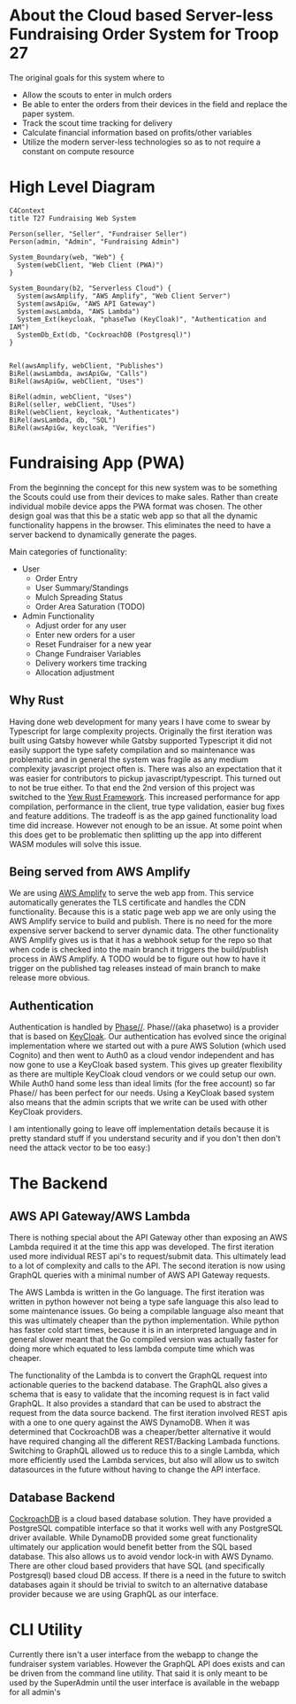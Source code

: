 # About the Cloud based Server-less Fundraising Order System for Troop 27

The original goals for this system where to

- Allow the scouts to enter in mulch orders
- Be able to enter the orders from their devices in the field and replace the paper system.
- Track the scout time tracking for delivery
- Calculate financial information based on profits/other variables
- Utilize the modern server-less technologies so as to not require a constant on compute resource

# High Level Diagram

~~~mermaid
C4Context
title T27 Fundraising Web System

Person(seller, "Seller", "Fundraiser Seller")
Person(admin, "Admin", "Fundraising Admin")

System_Boundary(web, "Web") {
  System(webClient, "Web Client (PWA)")
}

System_Boundary(b2, "Serverless Cloud") {
  System(awsAmplify, "AWS Amplify", "Web Client Server")
  System(awsApiGw, "AWS API Gateway")
  System(awsLambda, "AWS Lambda")
  System_Ext(keycloak, "phaseTwo (KeyCloak)", "Authentication and IAM")
  SystemDb_Ext(db, "CockroachDB (Postgresql)")
}


Rel(awsAmplify, webClient, "Publishes")
BiRel(awsLambda, awsApiGw, "Calls")
BiRel(awsApiGw, webClient, "Uses")

BiRel(admin, webClient, "Uses")
BiRel(seller, webClient, "Uses")
BiRel(webClient, keycloak, "Authenticates")
BiRel(awsLambda, db, "SQL")
BiRel(awsApiGw, keycloak, "Verifies")

~~~


# Fundraising App (PWA)

From the beginning the concept for this new system was to be something the Scouts could use from
their devices to make sales. Rather than create individual mobile device apps the PWA format was chosen.
The other design goal was that this be a static web app so that all the dynamic functionality happens in the browser.
This eliminates the need to have a server backend to dynamically generate the pages.

Main categories of functionality:

- User
  - Order Entry
  - User Summary/Standings
  - Mulch Spreading Status
  - Order Area Saturation (TODO)
- Admin Functionality
  - Adjust order for any user
  - Enter new orders for a user
  - Reset Fundraiser for a new year
  - Change Fundraiser Variables
  - Delivery workers time tracking
  - Allocation adjustment

## Why Rust

Having done web development for many years I have come to swear by Typescript for large complexity projects.
Originally the first iteration was built using Gatsby however while Gatsby supported Typescript it did not easily
support the type safety compilation and so maintenance was problematic and in general the system was fragile as any medium complexity javascript project often is.
There was also an expectation that it was easier for contributors to pickup javascript/typescript.
This turned out to not be true either.  To that end the 2nd version of this project was switched to the [Yew Rust Framework](https://yew.rs/).
This increased performance for app compilation, performance in the client, true type validation, easier bug fixes and feature additions.
The tradeoff is as the app gained functionality load time did increase. However not enough to be an issue.  At some point when this
does get to be problematic then splitting up the app into different WASM modules will solve this issue.

## Being served from AWS Amplify

We are using [AWS Amplify](https://aws.amazon.com/amplify) to serve the web app from.  This service automatically
generates the TLS certificate and handles the CDN functionality.  Because this is a static page web app we are only
using the AWS Amplify service to build and publish.  There is no need for the more expensive server backend to server dynamic data.
The other functionality AWS Amplify gives us is that it has a webhook setup for the repo so that when code is checked into
the main branch it triggers the build/publish process in AWS Amplify.  A TODO would be to figure out how to have it trigger
on the published tag releases instead of main branch to make release more obvious.

## Authentication

Authentication is handled by [Phase//](https://phasetwo.io/). Phase//(aka phasetwo) is a provider that is based on
[KeyCloak](https://www.keycloak.org/).  Our authentication has evolved since the original implementation where we started out
with a pure AWS Solution (which used Cognito) and then went to Auth0 as a cloud vendor independent and has now gone to use
a KeyCloak based system.  This gives up greater flexibility as there are multiple KeyCloak cloud vendors or we could setup
our own.  While Auth0 hand some less than ideal limits (for the free account) so far Phase// has been perfect for our needs.
Using a KeyCloak based system also means that the admin scripts that we write can be used with other KeyCloak providers.

I am intentionally going to leave off implementation details because it is pretty standard stuff if you understand security
and if you don't then don't need the attack vector to be too easy:)

# The Backend

## AWS API Gateway/AWS Lambda

There is nothing special about the API Gateway other than exposing an AWS Lambda required it at the time this app was developed.
The first iteration used more individual REST api's to request/submit data.  This ultimately lead to a lot of complexity and
calls to the API.  The second iteration is now using GraphQL queries with a minimal number of AWS API Gateway requests.

The AWS Lambda is written in the Go language.  The first iteration was written in python however not being a type safe language
this also lead to some maintenance issues.  Go being a compilable language also meant that this was ultimately cheaper than the
python implementation.   While python has faster cold start times, because it is in an interpreted language and in general slower
meant that the Go compiled version was actually faster for doing more which equated to less lambda compute time which was cheaper.

The functionality of the Lambda is to convert the GraphQL request into actionable queries to the backend database.  The GraphQL
also gives a schema that is easy to validate that the incoming request is in fact valid GraphQL.  It also provides a standard that
can be used to abstract the request from the data source backend.  The first iteration involved REST apis with a one to one query
against the AWS DynamoDB.  When it was determined that CockroachDB was a cheaper/better alternative it would have required changing
all the different REST/Backing Lambada functions.  Switching to GraphQL allowed us to reduce this to a single Lambda, which more
efficiently used the Lambda services, but also will allow us to switch datasources in the future without having to change the API interface.

## Database Backend

[CockroachDB](https://www.cockroachlabs.com/) is a cloud based database solution.  They have provided a PostgreSQL compatible interface
so that it works well with any PostgreSQL driver available.  While DynamoDB provided some great functionality ultimately our application
would benefit better from the SQL based database.  This also allows us to avoid vendor lock-in with AWS Dynamo.  There are other cloud
based providers that have SQL (and specifically Postgresql) based cloud DB access. If there is a need in the future to switch databases
again it should be trivial to switch to an alternative database provider because we are using GraphQL as our interface.

# CLI Utility

Currently there isn't a user interface from the webapp to change the fundraiser system variables. However the GraphQL API does
exists and can be driven from the command line utility.  That said it is only meant to be used by the SuperAdmin until the user
interface is available in the webapp for all admin's
